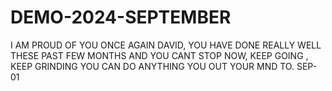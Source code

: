 # DEMO-2024-SEPTEMBER
I AM PROUD OF YOU ONCE AGAIN DAVID, YOU HAVE DONE REALLY WELL THESE PAST FEW MONTHS AND YOU CANT STOP NOW, KEEP GOING , KEEP GRINDING YOU CAN DO ANYTHING YOU OUT YOUR MND TO.
SEP-01

